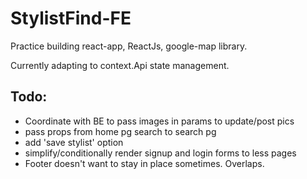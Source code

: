 # StylistFind-FE
Practice building react-app, ReactJs, google-map library.

Currently adapting to context.Api state management.

## Todo:

- Coordinate with BE to pass images in params to update/post pics 
- pass props from home pg search to search pg
- add 'save stylist' option
- simplify/conditionally render signup and login forms to less pages
- Footer doesn't want to stay in place sometimes. Overlaps.